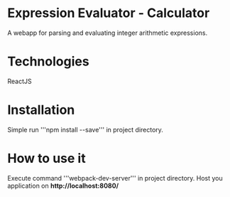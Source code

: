 # Expression Evaluator - Calculator
A webapp for parsing and evaluating integer arithmetic expressions. 
 
# Technologies
ReactJS

# Installation
Simple run '''npm install --save''' in project directory.

# How to use it
Execute command '''webpack-dev-server''' in project directory. Host you application on **http://localhost:8080/**

